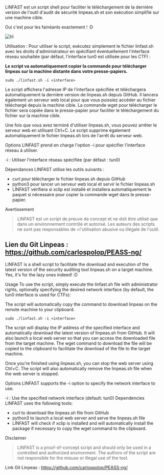 LINFAST est un script shell pour faciliter le téléchargement de la dernière version de l'outil d'audit de sécurité linpeas.sh et son exécution simplifié sur une machine cible.

Oui c'est pour les fainéants exactement ! :D 

![til](https://github.com/Frozenka/linfast/blob/dd63823495bd278ef91ab498b112e085041aa882/La%20commande%20est%20automatiquement%20copi%C3%A9e%20dans%20votre%20presse-papiers..gif)


Utilisation :
Pour utiliser le script, exécutez simplement le fichier linfast.sh avec les droits d'administrateur en spécifiant éventuellement l'interface réseau souhaitée (par défaut, l'interface tun0 est utilisée pour les CTF) :

 **Le script va automatiquement copier la commande pour télécharger linpeas sur la machine distante dans votre presse-papiers.**

`sudo ./linfast.sh -i <interface>`

Le script affichera l'adresse IP de l'interface spécifiée et téléchargera automatiquement la dernière version de linpeas.sh depuis GitHub. Il lancera également un serveur web local pour que vous puissiez accéder au fichier téléchargé depuis la machine cible. La commande wget pour télécharger le fichier sera copiée dans le presse-papier pour faciliter le téléchargement du fichier sur la machine cible.

Une fois que vous avez terminé d'utiliser linpeas.sh, vous pouvez arrêter le serveur web en utilisant Ctrl+C. Le script supprime également automatiquement le fichier linpeas.sh lors de l'arrêt du serveur web.

Options
LINFAST prend en charge l'option -i pour spécifier l'interface réseau à utiliser.


-i <interface> : Utiliser l'interface réseau spécifiée (par défaut : tun0)

Dépendances
LINFAST utilise les outils suivants :

- curl pour télécharger le fichier linpeas.sh depuis GitHub
- python3 pour lancer un serveur web local et servir le fichier linpeas.sh
- LINFAST vérifiera si xclip est installé et installera automatiquement le paquet si nécessaire pour copier la commande wget dans le presse-papier.

Avertissement
>LINFAST est un script de preuve de concept et ne doit être utilisé que dans un environnement contrôlé et autorisé. Les auteurs des scripts ne sont pas responsables de >l'utilisation abusive ou illégale de l'outil.

  
Lien du Git Linpeas : https://github.com/carlospolop/PEASS-ng/
--------------------------------------------------------------------------------------
  

  
  
LINFAST is a shell script to facilitate the download and execution of the latest version of the security auditing tool linpeas.sh on a target machine.
Yes, it's for the lazy ones indeed! :D
  
Usage
To use the script, simply execute the linfast.sh file with administrator rights, optionally specifying the desired network interface (by default, the tun0 interface is used for CTFs):
  
  The script will automatically copy the command to download linpeas on the remote machine to your clipboard.

`sudo ./linfast.sh -i <interface>`

The script will display the IP address of the specified interface and automatically download the latest version of linpeas.sh from GitHub. It will also launch a local web server so that you can access the downloaded file from the target machine. The wget command to download the file will be copied to the clipboard to facilitate the download of the file to the target machine.

Once you're finished using linpeas.sh, you can stop the web server using Ctrl+C. The script will also automatically remove the linpeas.sh file when the web server is stopped.

Options
LINFAST supports the -i option to specify the network interface to use.


-i <interface> : Use the specified network interface (default: tun0)
Dependencies
LINFAST uses the following tools:

- curl to download the linpeas.sh file from GitHub
- python3 to launch a local web server and serve the linpeas.sh file
- LINFAST will check if xclip is installed and will automatically install the package if necessary to copy the wget command to the clipboard.

Disclaimer
>LINFAST is a proof-of-concept script and should only be used in a controlled and authorized environment. The authors of the script are not responsible for the misuse or illegal use of the tool.
  
  Link Git Linpeas : https://github.com/carlospolop/PEASS-ng/

